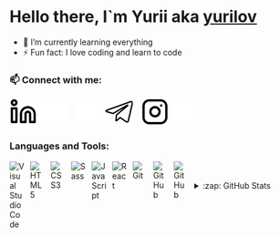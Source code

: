 # Hello there, I`m Yurii aka [yurilov][instagram]

- 🌱 I’m currently learning everything
- ⚡ Fun fact: I love coding and learn to code

### 📫 Connect with me:

[![website](./img/linkedin-light.svg)](https://www.linkedin.com/in/yura-schepilov#gh-light-mode-only)
[![website](./img/linkedin-dark.svg)](https://www.linkedin.com/in/yura-schepilov#gh-dark-mode-only)
&nbsp;&nbsp;
[![website](./img/telegram-light.svg)](https://t.me/yurilov#gh-dark-mode-only)
[![website](./img/telegram-dark.svg)](https://t.me/yurilov#gh-light-mode-only)
&nbsp;&nbsp;
[![website](./img/instagram-light.svg)](https://www.instagram.com/_yurilov/#gh-light-mode-only)
[![website](./img/instagram-dark.svg)](https://www.instagram.com/_yurilov/#gh-dark-mode-only)

### Languages and Tools:

[<img align="left" alt="Visual Studio Code" width="26px" src="https://cdn.jsdelivr.net/gh/devicons/devicon/icons/vscode/vscode-original.svg" style="padding-right:10px;" />](https://github.com/yurilov)
[<img align="left" alt="HTML5" width="26px" src="https://cdn.jsdelivr.net/gh/devicons/devicon/icons/html5/html5-original.svg" style="padding-right:10px;" />](https://github.com/yurilov)
[<img align="left" alt="CSS3" width="26px" src="https://cdn.jsdelivr.net/gh/devicons/devicon/icons/css3/css3-original.svg" style="padding-right:10px;" />](https://github.com/yurilov)
[<img align="left" alt="Sass" width="26px" src="https://cdn.jsdelivr.net/gh/devicons/devicon/icons/sass/sass-original.svg" style="padding-right:10px;" />](https://github.com/yurilov)
[<img align="left" alt="JavaScript" width="26px" src="https://cdn.jsdelivr.net/gh/devicons/devicon/icons/javascript/javascript-original.svg" style="padding-right:10px;" />](https://github.com/yurilov)
[<img align="left" alt="React" width="26px" src="https://cdn.jsdelivr.net/gh/devicons/devicon/icons/react/react-original.svg" style="padding-right:10px;" />](https://github.com/yurilov)

<!-- [<img align="left" alt="Node.js" width="26px" src="https://cdn.jsdelivr.net/gh/devicons/devicon/icons/nodejs/nodejs-original.svg" style="padding-right:10px;" />](https://github.com/yurilov) -->

[<img align="left" alt="Git" width="26px" src="https://cdn.jsdelivr.net/gh/devicons/devicon/icons/git/git-original.svg" style="padding-right:10px;" />](https://github.com/yurilov)
[<img align="left" alt="GitHub" width="26px" src="https://user-images.githubusercontent.com/3369400/139447912-e0f43f33-6d9f-45f8-be46-2df5bbc91289.png" style="padding-right:10px;" />](https://github.com/yurilov#gh-dark-mode-only)
[<img align="left" alt="GitHub" width="26px" src="https://user-images.githubusercontent.com/3369400/139448065-39a229ba-4b06-434b-bc67-616e2ed80c8f.png" style="padding-right:10px;" />](https://github.com/yurilov#gh-light-mode-only)

<br />
<br />

<details>
  <summary>:zap: GitHub Stats</summary>

  <img align="left" alt="codeSTACKr's GitHub Stats" src="https://github-readme-stats.vercel.app/api?username=yurilov&show_icons=true&hide_border=false&title_color=ff652f&icon_color=FFE400&bg_color=09131B&text_color=ffffff&border_color=0c1a25" />
  ![Top Langs](https://github-readme-stats.vercel.app/api/top-langs/?username=yurilov&layout=compact)

</details>

[resume]: https://yurilov.github.io/resume/
[instagram]: https://www.instagram.com/_yurilov/
[linkedin]: https://www.linkedin.com/in/yura-schepilov
